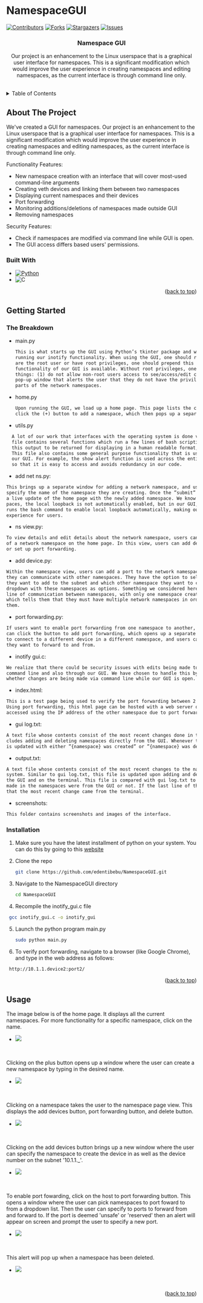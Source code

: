 # NamespaceGUI
<!-- Improved compatibility of back to top link: See: https://github.com/othneildrew/Best-README-Template/pull/73 -->
<a name="readme-top"></a>
<!--
*** Thanks for checking out the Best-README-Template. If you have a suggestion
*** that would make this better, please fork the repo and create a pull request
*** or simply open an issue with the tag "enhancement".
*** Don't forget to give the project a star!
*** Thanks again! Now go create something AMAZING! :D
-->



<!-- PROJECT SHIELDS -->
<!--
*** I'm using markdown "reference style" links for readability.
*** Reference links are enclosed in brackets [ ] instead of parentheses ( ).
*** See the bottom of this document for the declaration of the reference variables
*** for contributors-url, forks-url, etc. This is an optional, concise syntax you may use.
*** https://www.markdownguide.org/basic-syntax/#reference-style-links
-->
[![Contributors][contributors-shield]][contributors-url]
[![Forks][forks-shield]][forks-url]
[![Stargazers][stars-shield]][stars-url]
[![Issues][issues-shield]][issues-url]

<h3 align="center">Namespace GUI</h3>
  <p align="center">
    Our project is an enhancement to the Linux userspace that is a graphical user interface for namespaces. This is a significant modification which would improve the user experience in creating namespaces and editing namespaces, as the current interface is through command line only. 
    <br />
    <br />
    <!--<a href="screenshots/demo.mkv">View Demo</a>-->
  </p>

<!-- TABLE OF CONTENTS -->
<details>
  <summary>Table of Contents</summary>
  <ol>
    <li>
      <a href="#about-the-project">About The Project</a>
      <ul>
        <li><a href="#built-with">Built With</a></li>
      </ul>
    </li>
    <li>
      <a href="#getting-started">Getting Started</a>
      <ul>
        <li><a href="#prerequisites">The Breakdown</a></li>
        <li><a href="#installation">Installation</a></li>
      </ul>
    </li>
    <li><a href="#usage">Usage</a></li>

  </ol>
</details>



<!-- ABOUT THE PROJECT -->
## About The Project


We've created a GUI for namespaces. Our project is an enhancement to the Linux userspace that is a graphical user interface for namespaces. This is a significant modification which would improve the user experience in creating namespaces and editing namespaces, as the current interface is through command line only. 

Functionality Features:
* New namespace creation with an interface that will cover most-used command-line arguments
* Creating veth devices and linking them between two namespaces
* Displaying current namespaces and their devices
* Port forwarding 
* Monitoring additions/deletions of namespaces made outside GUI
* Removing namespaces

Security Features: 
* Check if namespaces are modified via command line while GUI is open.
* The GUI access differs based users' permissions.

### Built With

* [![Python][Python.org]][Python-url]
* ![C]

<p align="right">(<a href="#readme-top">back to top</a>)</p>


<!-- GETTING STARTED -->
## Getting Started


### The Breakdown

* main.py
  ```txt
  This is what starts up the GUI using Python’s tkinter package and what starts a thread
  running our inotify functionality. When using the GUI, one should run python main.py, and if they
  are the root user or have root privileges, one should prepend this command with sudo, so that full
  functionality of our GUI is available. Without root privileges, one will run into alerts that do two
  things: (1) do not allow non-root users access to see/access/edit certain information (2) provide a
  pop-up window that alerts the user that they do not have the privileges to see/access/edit certain
  parts of the network namespaces.  
  ````
* home.py
  ```txt
  Upon running the GUI, we load up a home page. This page lists the current network namespaces that are on the system, where each of these items is a button, which can be clicked on and takes the user to view/edit details regarding that namespace. There is also functionality here to
  click the (+) button to add a namespace, which then pops up a separate window to add a network
  ```
* utils.py
```txt
  A lot of our work that interfaces with the operating system is done via bash scripts. This
  file contains several functions which run a few lines of bash scripting to get some output, then parse
  this output to be returned for displaying in a human readable format, which gets displayed on the GUI.
  This file also contains some general purpose functionality that is used across several windows/parts of
  our GUI. For example, the show alert function is used across the entire GUI and we keep it in utils.py
  so that it is easy to access and avoids redundancy in our code.
```
* add net ns.py: 
```txt
This brings up a separate window for adding a network namespace, and users can
specify the name of the namespace they are creating. Once the ”submit” button is clicked, you will see
a live update of the home page with the newly added namespace. We know that with network names-
paces, the local loopback is not automatically enabled, but in our GUI, adding a network namespace
runs the bash command to enable local loopback automatically, making our GUI a more convenient
experience for users.
```
* ns view.py: 
```txt
To view details and edit details about the network namespace, users can click on the name
of a network namespace on the home page. In this view, users can add devices, delete the namespace,
or set up port forwarding.
```
* add device.py: 
```txt 
Within the namespace view, users can add a port to the network namespace so that
they can communicate with other namespaces. They have the option to select which device numbers
they want to add to the subnet and which other namespace they want to communicate with, via a
dropdown with these namespaces as options. Something we considered here is if a user tries to add a
line of communication between namespaces, with only one namespace created, they are shown an alert
which tells them that they must have multiple network namespaces in order to communicate between
them.
```
* port forwarding.py: 
```txt
If users want to enable port forwarding from one namespace to another, they
can click the button to add port forwarding, which opens up a separate window and provides options
to connect to a different device in a different namespace, and users can type in the port numbers that
they want to forward to and from.
```
* inotify gui.c: 
```txt
We realize that there could be security issues with edits being made to the OS via
command line and also through our GUI. We have chosen to handle this by using inotify to monitor
whether changes are being made via command line while our GUI is open.
```
* index.html: 
```txt 
This is a test page being used to verify the port forwarding between 2 network namespaces.
Using port forwarding, this html page can be hosted with a web server on one namespace and then
accessed using the IP address of the other namespace due to port forwarding.
```
* gui log.txt: 
```txt 
A text file whose contents consist of the most recent changes done in the GUI. This in-
cludes adding and deleting namespaces directly from the GUI. Whenever these event occur, gui log.txt
is updated with either ”{namespace} was created” or ”{namespace} was deleted”.
```
* output.txt: 
```txt 
A text file whose contents consist of the most recent changes to the namesapces on the
system. Similar to gui log.txt, this file is updated upon adding and deleting namespaces, both from
the GUI and on the terminal. This file is compared with gui log.txt to see if the most recent change
made in the namespaces were from the GUI or not. If the last line of these files are the same, it means
that the most recent change came from the terminal.
```
* screenshots:
```txt
This folder contains screenshots and images of the interface.
```
### Installation
1. Make sure you have the latest installment of python on your system. You can do this by going to this <a href="https://www.python.org/downloads/">website</a>

2. Clone the repo
   ```sh
   git clone https://github.com/edentibebu/NamespaceGUI.git
   ```
3. Navigate to the NamespaceGUI directory
   ```sh
   cd NamespaceGUI
   ```
4. Recompile the inotify_gui.c file
  ```sh
   gcc inotify_gui.c -o inotify_gui
  ```
5. Launch the python program main.py
   ```sh
   sudo python main.py
   ```
6. To verify port forwarding, navigate to a browser (like Google Chrome), and type in the web address as follows:
  ```sh
   http://10.1.1.device2:port2/
  ```

<p align="right">(<a href="#readme-top">back to top</a>)</p>


<!-- USAGE EXAMPLES -->
## Usage
The image below is of the home page. It displays all the current namespaces. For more functionality for a specific namespace, click on the name. 
* ![](screenshots/listns.png)
<br>

Clicking on the plus button opens up a window where the user can create a new namespace by typing in the desired name.
* ![](screenshots/addns.png)
<br>

Clicking on a namespace takes the user to the namespace page view. This displays the add devices button, port forwarding button, and delete button.
* ![](screenshots/nsview.png)
<br>

Clicking on the add devices button brings up a new window where the user can specify the namespace to create the device in as well as the device number on the subnet '10.1.1._'.
* ![](screenshots/add_device.png)
<br>

To enable port fowarding, click on the host to port forwarding button. This opens a window where the user can pick namespaces to port foward to from a dropdown list. Then the user can specify to ports to forward from and forward to. If the port is deemed 'unsafe' or 'reserved' then an alert will appear on screen and prompt the user to specify a new port.
* ![](screenshots/portforwarding.png)
<br>

This alert will pop up when a namespace has been deleted.
* ![](screenshots/deleted.png)
<br>


<p align="right">(<a href="#readme-top">back to top</a>)</p>

<!-- MARKDOWN LINKS & IMAGES -->
<!-- https://www.markdownguide.org/basic-syntax/#reference-style-links -->
[contributors-shield]: https://img.shields.io/github/contributors/edentibebu/NamespaceGUI.svg?style=for-the-badge
[contributors-url]: https://github.com/edentibebu/NamespaceGUI/graphs/contributors
[forks-shield]: https://img.shields.io/github/forks/edentibebu/NamespaceGUI.svg?style=for-the-badge
[forks-url]: https://github.com/edentibebu/NamespaceGUI/network/members
[stars-shield]: https://img.shields.io/github/stars/edentibebu/NamespaceGUI.svg?style=for-the-badge
[stars-url]: https://github.com/edentibebu/NamespaceGUI/stargazers
[issues-shield]: https://img.shields.io/github/issues/edentibebu/NamespaceGUI.svg?style=for-the-badge
[issues-url]: https://github.com/edentibebu/NamespaceGUI/issues
[license-shield]: https://img.shields.io/github/license/edentibebu/NamespaceGUI.svg?style=for-the-badge
[license-url]: https://github.com/edentibebu/NamespaceGUI/blob/master/LICENSE.txt
[linkedin-shield]: https://img.shields.io/badge/-LinkedIn-black.svg?style=for-the-badge&logo=linkedin&colorB=555
[linkedin-url]: https://linkedin.com/in/linkedin_username
[product-screenshot]: images/screenshot.png

[Python.org]: https://img.shields.io/badge/Python-3776AB?style=for-the-badge&logo=python&logoColor=white
[C]: https://img.shields.io/badge/C-00599C?style=for-the-badge&logo=c&logoColor=white
[Python-url]: https://python.org/